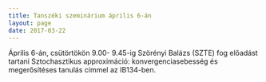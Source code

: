 ```yaml
---
title: Tanszéki szeminárium április 6-án 
layout: page 
date: 2017-03-22
---
```


Április 6-án, csütörtökön 9.00- 9.45-ig Szörényi Balázs (SZTE) fog előadást tartani 
Sztochasztikus approximáció: konvergenciasebesség és megerősítéses tanulás címmel az IB134-ben.



